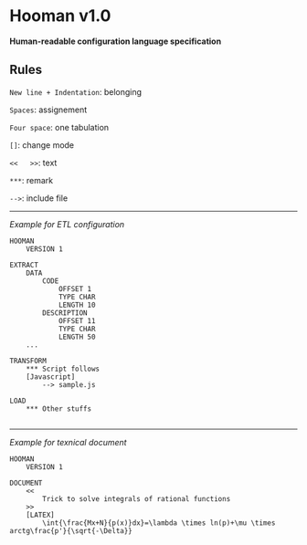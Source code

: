 # Hooman v1.0

__Human-readable configuration language specification__

## Rules

```New line + Indentation```: belonging

```Spaces```: assignement

```Four space```: one tabulation

```[]```: change mode

```<<   >>```: text

```***```: remark

```-->```: include file 

---

_Example for ETL configuration_

```    
HOOMAN
    VERSION 1

EXTRACT
    DATA
        CODE
            OFFSET 1
            TYPE CHAR
            LENGTH 10
        DESCRIPTION
            OFFSET 11
            TYPE CHAR
            LENGTH 50
    ...        
        
TRANSFORM
    *** Script follows
    [Javascript]
        --> sample.js
    
LOAD
    *** Other stuffs
    
```

---

_Example for texnical document_

```    
HOOMAN
    VERSION 1

DOCUMENT
    <<
        Trick to solve integrals of rational functions
    >>
    [LATEX]
        \int{\frac{Mx+N}{p(x)}dx}=\lambda \times ln(p)+\mu \times arctg\frac{p'}{\sqrt{-\Delta}}
```    
    

